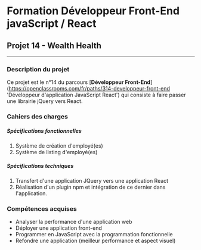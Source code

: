 # Formation Développeur Front-End javaScript / React

## Projet 14 - Wealth Health

---

### Description du projet

Ce projet est le n°14 du parcours [**Développeur Front-End**](https://openclassrooms.com/fr/paths/314-developpeur-front-end 'Développeur d'application JavaScript React') qui consiste à faire passer une librairie jQuery vers React.

### Cahiers des charges

##### Spécifications fonctionnelles

1. Système de création d'employé(es)
2. Système de listing d'employé(es)

##### Spécifications techniques

1. Transfert d'une application JQuery vers une application React
2. Réalisation d'un plugin npm et intégration de ce dernier dans l'application.

### Compétences acquises

-   Analyser la performance d'une application web
-   Déployer une application front-end
-   Programmer en JavaScript avec la programmation fonctionnelle
-   Refondre une application (meilleur performance et aspect visuel)
